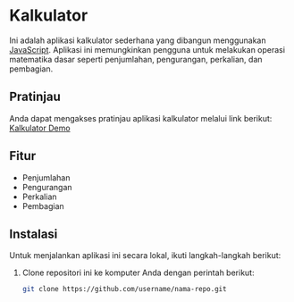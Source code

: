 # Kalkulator

Ini adalah aplikasi kalkulator sederhana yang dibangun menggunakan [JavaScript](https://www.javascript.com/). Aplikasi ini memungkinkan pengguna untuk melakukan operasi matematika dasar seperti penjumlahan, pengurangan, perkalian, dan pembagian.

## Pratinjau

Anda dapat mengakses pratinjau aplikasi kalkulator melalui link berikut: [Kalkulator Demo](https://akhmadnuryasin.github.io/kalkulator/)


## Fitur

- Penjumlahan
- Pengurangan
- Perkalian
- Pembagian

## Instalasi

Untuk menjalankan aplikasi ini secara lokal, ikuti langkah-langkah berikut:

1. Clone repositori ini ke komputer Anda dengan perintah berikut:
   ```bash
   git clone https://github.com/username/nama-repo.git
